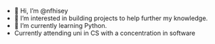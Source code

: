 - 👋 Hi, I’m @nfhisey
- 👀 I’m interested in building projects to help further my knowledge.
- 🌱 I’m currently learning Python.
- Currently attending uni in CS with a concentration in software

<!---
nfhisey/nfhisey is a ✨ special ✨ repository because its `README.md` (this file) appears on your GitHub profile.
You can click the Preview link to take a look at your changes.
--->

